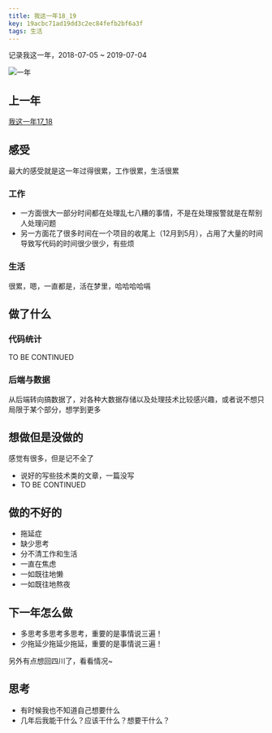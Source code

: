 ```yaml
---
title: 我这一年18_19
key: 19acbc71ad19dd3c2ec84fefb2bf6a3f
tags: 生活
---
```


记录我这一年，2018-07-05 ~ 2019-07-04

![一年](https://pub.hate13.com/pic/blog/one-year.png)

<!--more-->

## 上一年
[我这一年17_18](https://blog.hate13.com/2018/05/28/%E6%88%91%E8%BF%99%E4%B8%80%E5%B9%B417_18.html)

## 感受
最大的感受就是这一年过得很累，工作很累，生活很累

### 工作
- 一方面很大一部分时间都在处理乱七八糟的事情，不是在处理报警就是在帮别人处理问题
- 另一方面花了很多时间在一个项目的收尾上（12月到5月），占用了大量的时间
导致写代码的时间很少很少，有些烦

### 生活
很累，嗯，一直都是，活在梦里，哈哈哈哈嗝

## 做了什么

### 代码统计
TO BE CONTINUED

### 后端与数据
从后端转向搞数据了，对各种大数据存储以及处理技术比较感兴趣，或者说不想只局限于某个部分，想学到更多

## 想做但是没做的
感觉有很多，但是记不全了
- 说好的写些技术类的文章，一篇没写
- TO BE CONTINUED

## 做的不好的
- 拖延症
- 缺少思考
- 分不清工作和生活
- 一直在焦虑
- 一如既往地懒
- 一如既往地熬夜

## 下一年怎么做
- 多思考多思考多思考，重要的是事情说三遍！
- 少拖延少拖延少拖延，重要的是事情说三遍！

另外有点想回四川了，看看情况~

## 思考
- 有时候我也不知道自己想要什么
- 几年后我能干什么？应该干什么？想要干什么？
